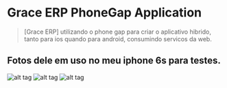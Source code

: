 # Grace ERP PhoneGap Application 

> [Grace ERP] utilizando o phone gap para criar o aplicativo hibrido, tanto para ios quando para android, consumindo servicos da web.

## Fotos dele em uso no meu iphone 6s para testes.
  
![alt tag](https://raw.githubusercontent.com/tonepanetone/Grace_ERP_phonegap/master/grace1.jpg)
![alt tag](https://raw.githubusercontent.com/tonepanetone/Grace_ERP_phonegap/master/grace2.jpg)
![alt tag](https://raw.githubusercontent.com/tonepanetone/Grace_ERP_phonegap/master/grace3.jpg)
